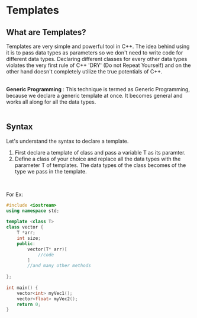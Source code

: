 # Templates

## What are Templates?
Templates are very simple and powerful tool in C++. The idea behind using it is to pass data types as parameters so we don't need to write code for different data types. Declaring different classes for every other data types violates the very first rule of C++ 'DRY' (Do not Repeat Yourself) and on the other hand doesn't completely utilize the true potentials of C++. <br>
<br>

**Generic Programming** :
This technique is termed as Generic Programming, because we declare a generic template at once. It becomes general and works all along for all the data types. 
<br>
<br>

## Syntax
Let's understand the syntax to declare a template.<br>

1. First declare a template of class and pass a variable T as its paramter.<br>
2. Define a class of your choice and replace all the data types with the parameter T of templates. The data types of the class becomes of the type we pass in the template.<br>
<br>

For Ex: <br>
```C++
#include <iostream>
using namespace std;
 
template <class T>
class vector {
    T *arr;
    int size;
    public:
        vector(T* arr)[
            //code
        ]
        //and many other methods
    
};
 
int main() {
    vector<int> myVec1();
    vector<float> myVec2();
    return 0;
}
```
<br>

